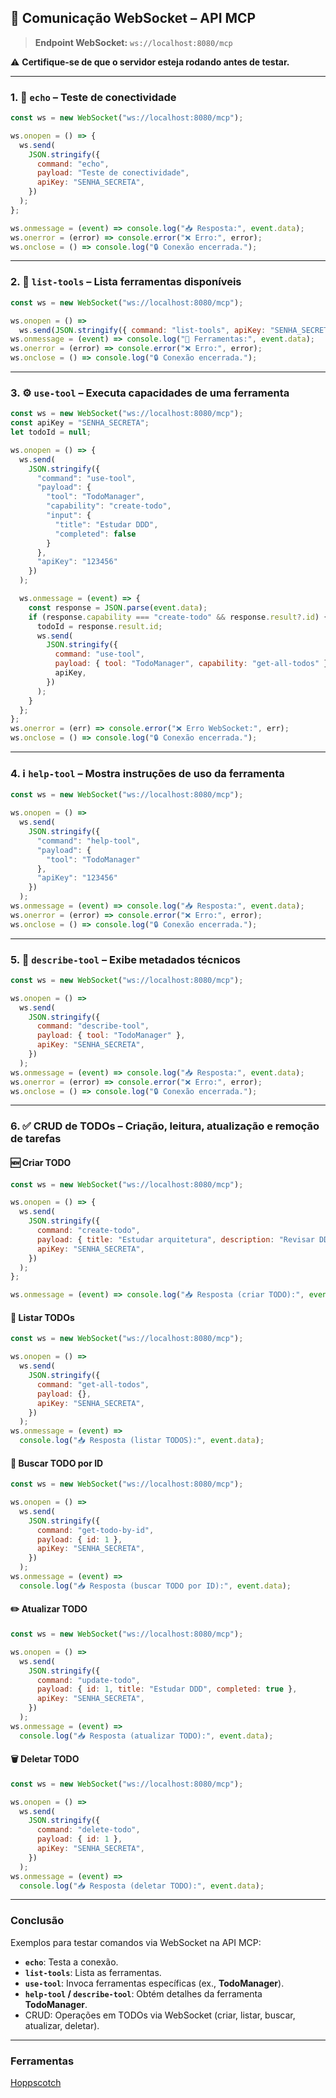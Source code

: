 ## 📡 Comunicação WebSocket – API MCP

> **Endpoint WebSocket:** `ws://localhost:8080/mcp`

⚠️ **Certifique-se de que o servidor esteja rodando antes de testar.**

---

### 1. 🧪 `echo` – Teste de conectividade

```javascript
const ws = new WebSocket("ws://localhost:8080/mcp");

ws.onopen = () => {
  ws.send(
    JSON.stringify({
      command: "echo",
      payload: "Teste de conectividade",
      apiKey: "SENHA_SECRETA",
    })
  );
};

ws.onmessage = (event) => console.log("📥 Resposta:", event.data);
ws.onerror = (error) => console.error("❌ Erro:", error);
ws.onclose = () => console.log("🔒 Conexão encerrada.");
```

---

### 2. 🧰 `list-tools` – Lista ferramentas disponíveis

```javascript
const ws = new WebSocket("ws://localhost:8080/mcp");

ws.onopen = () =>
  ws.send(JSON.stringify({ command: "list-tools", apiKey: "SENHA_SECRETA" }));
ws.onmessage = (event) => console.log("🧾 Ferramentas:", event.data);
ws.onerror = (error) => console.error("❌ Erro:", error);
ws.onclose = () => console.log("🔒 Conexão encerrada.");
```

---

### 3. ⚙️ `use-tool` – Executa capacidades de uma ferramenta

```javascript
const ws = new WebSocket("ws://localhost:8080/mcp");
const apiKey = "SENHA_SECRETA";
let todoId = null;

ws.onopen = () => {
  ws.send(
    JSON.stringify({
      "command": "use-tool",
      "payload": {
        "tool": "TodoManager",
        "capability": "create-todo",
        "input": {
          "title": "Estudar DDD",
          "completed": false
        }
      },
      "apiKey": "123456"
    })
  );

  ws.onmessage = (event) => {
    const response = JSON.parse(event.data);
    if (response.capability === "create-todo" && response.result?.id) {
      todoId = response.result.id;
      ws.send(
        JSON.stringify({
          command: "use-tool",
          payload: { tool: "TodoManager", capability: "get-all-todos" },
          apiKey,
        })
      );
    }
  };
};
ws.onerror = (err) => console.error("❌ Erro WebSocket:", err);
ws.onclose = () => console.log("🔒 Conexão encerrada.");
```

---

### 4. ℹ️ `help-tool` – Mostra instruções de uso da ferramenta

```javascript
const ws = new WebSocket("ws://localhost:8080/mcp");

ws.onopen = () =>
  ws.send(
    JSON.stringify({
      "command": "help-tool",
      "payload": {
        "tool": "TodoManager"
      },
      "apiKey": "123456"
    })
  );
ws.onmessage = (event) => console.log("📥 Resposta:", event.data);
ws.onerror = (error) => console.error("❌ Erro:", error);
ws.onclose = () => console.log("🔒 Conexão encerrada.");
```

---

### 5. 📝 `describe-tool` – Exibe metadados técnicos

```javascript
const ws = new WebSocket("ws://localhost:8080/mcp");

ws.onopen = () =>
  ws.send(
    JSON.stringify({
      command: "describe-tool",
      payload: { tool: "TodoManager" },
      apiKey: "SENHA_SECRETA",
    })
  );
ws.onmessage = (event) => console.log("📥 Resposta:", event.data);
ws.onerror = (error) => console.error("❌ Erro:", error);
ws.onclose = () => console.log("🔒 Conexão encerrada.");
```

---

### 6. ✅ CRUD de TODOs – Criação, leitura, atualização e remoção de tarefas

#### 🆕 Criar TODO

```javascript
const ws = new WebSocket("ws://localhost:8080/mcp");

ws.onopen = () => {
  ws.send(
    JSON.stringify({
      command: "create-todo",
      payload: { title: "Estudar arquitetura", description: "Revisar DDD" },
      apiKey: "SENHA_SECRETA",
    })
  );
};

ws.onmessage = (event) => console.log("📥 Resposta (criar TODO):", event.data);
```

#### 📄 Listar TODOs

```javascript
const ws = new WebSocket("ws://localhost:8080/mcp");

ws.onopen = () =>
  ws.send(
    JSON.stringify({
      command: "get-all-todos",
      payload: {},
      apiKey: "SENHA_SECRETA",
    })
  );
ws.onmessage = (event) =>
  console.log("📥 Resposta (listar TODOS):", event.data);
```

#### 🔎 Buscar TODO por ID

```javascript
const ws = new WebSocket("ws://localhost:8080/mcp");

ws.onopen = () =>
  ws.send(
    JSON.stringify({
      command: "get-todo-by-id",
      payload: { id: 1 },
      apiKey: "SENHA_SECRETA",
    })
  );
ws.onmessage = (event) =>
  console.log("📥 Resposta (buscar TODO por ID):", event.data);
```

#### ✏️ Atualizar TODO

```javascript
const ws = new WebSocket("ws://localhost:8080/mcp");

ws.onopen = () =>
  ws.send(
    JSON.stringify({
      command: "update-todo",
      payload: { id: 1, title: "Estudar DDD", completed: true },
      apiKey: "SENHA_SECRETA",
    })
  );
ws.onmessage = (event) =>
  console.log("📥 Resposta (atualizar TODO):", event.data);
```

#### 🗑️ Deletar TODO

```javascript
const ws = new WebSocket("ws://localhost:8080/mcp");

ws.onopen = () =>
  ws.send(
    JSON.stringify({
      command: "delete-todo",
      payload: { id: 1 },
      apiKey: "SENHA_SECRETA",
    })
  );
ws.onmessage = (event) =>
  console.log("📥 Resposta (deletar TODO):", event.data);
```

---

### Conclusão

Exemplos para testar comandos via WebSocket na API MCP:

- **`echo`**: Testa a conexão.
- **`list-tools`**: Lista as ferramentas.
- **`use-tool`**: Invoca ferramentas específicas (ex., **TodoManager**).
- **`help-tool` / `describe-tool`**: Obtém detalhes da ferramenta **TodoManager**.
- CRUD: Operações em TODOs via WebSocket (criar, listar, buscar, atualizar, deletar).

---

### Ferramentas

[Hoppscotch](https://hoppscotch.io)

